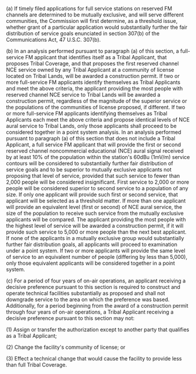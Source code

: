 (a) If timely filed applications for full service stations on reserved FM channels are determined to be mutually exclusive, and will serve different communities, the Commission will first determine, as a threshold issue, whether grant of a particular application would substantially further the fair distribution of service goals enunciated in section 307(b) of the Communications Act, 47 U.S.C. 307(b).

(b) In an analysis performed pursuant to paragraph (a) of this section, a full-service FM applicant that identifies itself as a Tribal Applicant, that proposes Tribal Coverage, and that proposes the first reserved channel NCE service owned by any Tribal Applicant at a community of license located on Tribal Lands, will be awarded a construction permit. If two or more full-service FM applicants identify themselves as Tribal Applicants and meet the above criteria, the applicant providing the most people with reserved channel NCE service to Tribal Lands will be awarded a construction permit, regardless of the magnitude of the superior service or the populations of the communities of license proposed, if different. If two or more full-service FM applicants identifying themselves as Tribal Applicants each meet the above criteria and propose identical levels of NCE aural service to Tribal Lands, only those applicants shall proceed to be considered together in a point system analysis. In an analysis performed pursuant to paragraph (a) of this section that does not include a Tribal Applicant, a full service FM applicant that will provide the first or second reserved channel noncommercial educational (NCE) aural signal received by at least 10% of the population within the station's 60dBu (1mV/m) service contours will be considered to substantially further fair distribution of service goals and to be superior to mutually exclusive applicants not proposing that level of service, provided that such service to fewer than 2,000 people will be considered insignificant. First service to 2,000 or more people will be considered superior to second service to a population of any size. If only one applicant will provide such first or second service, that applicant will be selected as a threshold matter. If more than one applicant will provide an equivalent level (first or second) of NCE aural service, the size of the population to receive such service from the mutually exclusive applicants will be compared. The applicant providing the most people with the highest level of service will be awarded a construction permit, if it will provide such service to 5,000 or more people than the next best applicant. If none of the applicants in a mutually exclusive group would substantially further fair distribution goals, all applicants will proceed to examination under a point system. If two or more applicants will provide the same level of service to an equivalent number of people (differing by less than 5,000), only those equivalent applicants will be considered together in a point system.

(c) For a period of four years of on-air operations, an applicant receiving a decisive preference pursuant to this section is required to construct and operate technical facilities substantially as proposed and shall not downgrade service to the area on which the preference was based. Additionally, for a period beginning from the award of a construction permit through four years of on-air operations, a Tribal Applicant receiving a decisive preference pursuant to this section may not:

(1) Assign or transfer the authorization except to another party that qualifies as a Tribal Applicant;

(2) Change the facility's community of license; or

(3) Effect a technical change that would cause the facility to provide less than full Tribal Coverage.

